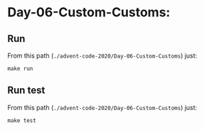 # Day-06-Custom-Customs: 

## Run

From this path (`./advent-code-2020/Day-06-Custom-Customs`) just:

`make run`

## Run test

From this path (`./advent-code-2020/Day-06-Custom-Customs`) just:

`make test`
